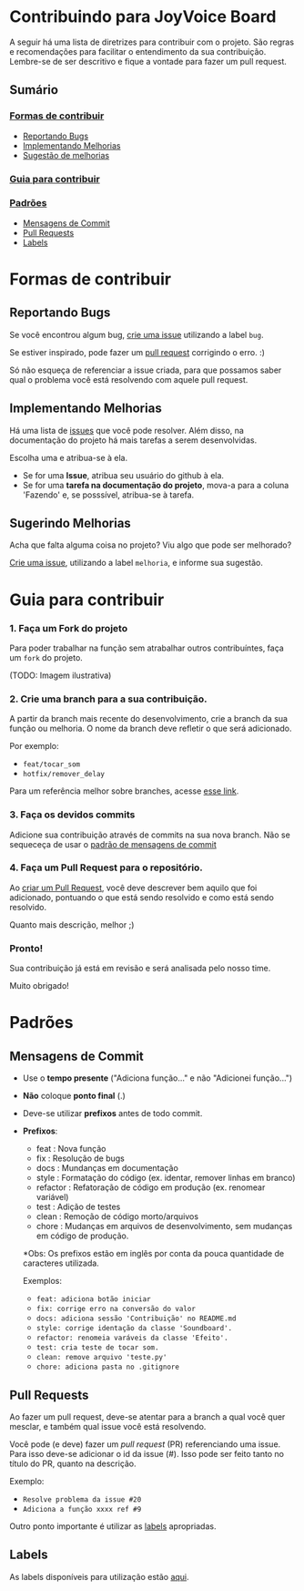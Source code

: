 # Contribuindo para JoyVoice Board
A seguir há uma lista de diretrizes para contribuir com o projeto. São regras e recomendações para facilitar o entendimento da sua contribuição. Lembre-se de ser descritivo e fique a vontade para fazer um pull request.

## Sumário

### [Formas de contribuir](#formas-de-contribuir)
- [Reportando Bugs](#reportando-bugs)
- [Implementando Melhorias](#implementando-melhorias)
- [Sugestão de melhorias](#sugerindo-melhorias)

### [Guia para contribuir](#guia-para-contribuir)

### [Padrões](#padrões)
- [Mensagens de Commit](#mensagens-de-commit)
- [Pull Requests](#pull-requests)
- [Labels](#labels)

# Formas de contribuir
## Reportando Bugs
Se você encontrou algum bug, [crie uma issue](https://github.com/ViniPessoa8/JoyVoice-Board/issues/new) utilizando a label `bug`.

Se estiver inspirado, pode fazer um [pull request](#pull-requests) corrigindo o erro. :) 

Só não esqueça de referenciar a issue criada, para que possamos saber qual o problema você está resolvendo com aquele pull request.

## Implementando Melhorias
Há uma lista de [issues](https://github.com/ViniPessoa8/JoyVoice-Board/issues) que você pode resolver. Além disso, na documentação do projeto há mais tarefas a serem desenvolvidas.

Escolha uma e atribua-se à ela.
- Se for uma **Issue**, atribua seu usuário do github à ela.
- Se for uma **tarefa na documentação do projeto**, mova-a para a coluna 'Fazendo' e, se posssível, atribua-se à tarefa. 

## Sugerindo Melhorias
Acha que falta alguma coisa no projeto? Viu algo que pode ser melhorado?

[Crie uma issue](https://github.com/ViniPessoa8/JoyVoice-Board/issues/new), utilizando a label `melhoria`, e informe sua sugestão.

# Guia para contribuir
### **1. Faça um Fork do projeto**
Para poder trabalhar na função sem atrabalhar outros contribuíntes, faça um `fork` do projeto. 

(TODO: Imagem ilustrativa)
### **2. Crie uma branch para a sua contribuição.**
A partir da branch mais recente do desenvolvimento, crie a branch da sua função ou melhoria. O nome da branch deve refletir o que será adicionado.

Por exemplo:
- `feat/tocar_som`
- `hotfix/remover_delay`

Para um referência melhor sobre branches, acesse [esse link](https://www.atlassian.com/br/git/tutorials/comparing-workflows/gitflow-workflow#:~:text=O%20conjunto%20de%20ferramentas%20git,tem%20um%20processo%20de%20instala%C3%A7%C3%A3o.).
### **3. Faça os devidos commits**
Adicione sua contribuição através de commits na sua nova branch. Não se sequeceça de usar o [padrão de mensagens de commit](#mensagens-de-commit)
### **4. Faça um Pull Request para o repositório.**
Ao [criar um Pull Request](https://github.com/ViniPessoa8/JoyVoice-Board/compare), você deve descrever bem aquilo que foi adicionado, pontuando o que está sendo resolvido e como está sendo resolvido.

Quanto mais descrição, melhor ;)

### **Pronto!**
Sua contribuição já está em revisão e será analisada pelo nosso time. 

Muito obrigado!

# Padrões
## Mensagens de Commit
- Use o **tempo presente** ("Adiciona função..." e não "Adicionei função...")
- **Não** coloque **ponto final** (.)
- Deve-se utilizar **prefixos** antes de todo commit.
- **Prefixos**:
  - feat     : Nova função
  - fix      : Resolução de bugs
  - docs     : Mundanças em documentação
  - style    : Formatação do código (ex. identar, remover linhas em branco)
  - refactor : Refatoração de código em produção (ex. renomear variável)
  - test     : Adição de testes
  - clean    : Remoção de código morto/arquivos 
  - chore    : Mudanças em arquivos de desenvolvimento, sem mudanças em código de produção. 
  
  *Obs: Os prefixos estão em inglês por conta da pouca quantidade de caracteres utilizada. 
  
  Exemplos: 
  - `feat: adiciona botão iniciar`
  - `fix: corrige erro na conversão do valor`
  - `docs: adiciona sessão 'Contribuição' no README.md`
  - `style: corrige identação da classe 'Soundboard'.`
  - `refactor: renomeia varáveis da classe 'Efeito'.`
  - `test: cria teste de tocar som.`
  - `clean: remove arquivo 'teste.py'`
  - `chore: adiciona pasta no .gitignore`

## Pull Requests
Ao fazer um pull request, deve-se atentar para a branch a qual você quer mesclar, e também qual issue você está resolvendo.

Você pode (e deve) fazer um _pull request_ (PR) referenciando uma issue. Para isso deve-se adicionar o id da issue (#). Isso pode ser feito tanto no título do PR, quanto na descrição. 

Exemplo: 
- `Resolve problema da issue #20`
- `Adiciona a função xxxx ref #9` 

Outro ponto importante é utilizar as [labels](https://github.com/ViniPessoa8/JoyVoice-Board/labels) apropriadas.

## Labels
As labels disponíveis para utilização estão [aqui](https://github.com/ViniPessoa8/JoyVoice-Board/labels).
